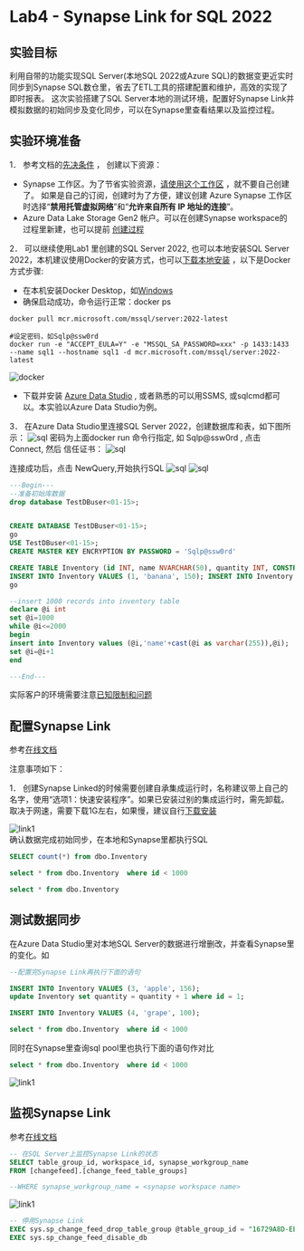 # Lab4 - Synapse Link for SQL 2022
## 实验目标
利用自带的功能实现SQL Server(本地SQL 2022或Azure SQL)的数据变更近实时同步到Synapse SQL数仓里，省去了ETL工具的搭建配置和维护，高效的实现了即时报表。
这次实验搭建了SQL Server本地的测试环境，配置好Synapse Link并模拟数据的初始同步及变化同步，可以在Synapse里查看结果以及监控过程。

## 实验环境准备
1．	参考文档的[先决条件](https://learn.microsoft.com/zh-cn/azure/synapse-analytics/synapse-link/connect-synapse-link-sql-server-2022#prerequisites) ， 创建以下资源：
 - Synapse 工作区。为了节省实验资源，[请使用这个工作区](https://web.azuresynapse.net/en/home?workspace=%2Fsubscriptions%2Feb5e3289-61e0-4522-be1c-25f0b0153a54%2FresourceGroups%2Fcommon%2Fproviders%2FMicrosoft.Synapse%2Fworkspaces%2Fsyapselinkhack) ，就不要自己创建了。 如果是自己的订阅，创建时为了方便，建议创建 Azure Synapse 工作区时选择“**禁用托管虚拟网络**”和“**允许来自所有 IP 地址的连接**”。 
 - Azure Data Lake Storage Gen2 帐户。可以在创建Synapse workspace的过程里新建，也可以提前 [创建过程](https://learn.microsoft.com/zh-cn/azure/storage/blobs/create-data-lake-storage-account)

2．	可以继续使用Lab1 里创建的SQL Server 2022, 也可以本地安装SQL Server 2022，本机建议使用Docker的安装方式，也可以[下载本地安装]( https://www.microsoft.com/en-us/sql-server/sql-server-downloads) ，以下是Docker方式步骤:
 - 在本机安装Docker Desktop，如[Windows](https://docs.docker.com/desktop/install/windows-install/)
 - 确保启动成功，命令运行正常：docker ps
``` shell
docker pull mcr.microsoft.com/mssql/server:2022-latest

#设定密码，如Sqlp@ssw0rd
docker run -e "ACCEPT_EULA=Y" -e "MSSQL_SA_PASSWORD=xxx" -p 1433:1433 --name sql1 --hostname sql1 -d mcr.microsoft.com/mssql/server:2022-latest

```
![docker](./img/sql.docker.png)
 - 下载并安装 [Azure Data Studio](https://learn.microsoft.com/zh-cn/sql/azure-data-studio/download-azure-data-studio?view=sql-server-ver16&tabs=redhat-install%2Credhat-uninstall) , 或者熟悉的可以用SSMS, 或sqlcmd都可以。本实验以Azure Data Studio为例。

3．	在Azure Data Studio里连接SQL Server 2022，创建数据库和表，如下图所示：
![sql](./img/ads.sql.docker.png)
密码为上面docker run 命令行指定, 如 Sqlp@ssw0rd , 点击Connect, 然后
信任证书：
![sql](./img/ads.sql.docker2.png)


连接成功后，点击 NewQuery,开始执行SQL
![sql](./img/ads.sql.docker3.png)
![sql](./img/ads.sql.docker4.png)
```sql
---Begin---
--准备初始库数据
drop database TestDBuser<01-15>;


CREATE DATABASE TestDBuser<01-15>;
go
USE TestDBuser<01-15>;
CREATE MASTER KEY ENCRYPTION BY PASSWORD = 'Sqlp@ssw0rd'

CREATE TABLE Inventory (id INT, name NVARCHAR(50), quantity INT, CONSTRAINT PK_ID PRIMARY KEY NONCLUSTERED(id));
INSERT INTO Inventory VALUES (1, 'banana', 150); INSERT INTO Inventory VALUES (2, 'orange', 154);
go

--insert 1000 records into inventory table
declare @i int
set @i=1000
while @i<=2000
begin
insert into Inventory values (@i,'name'+cast(@i as varchar(255)),@i);
set @i=@i+1
end

---End---
```
实际客户的环境需要注意[已知限制和问题](https://learn.microsoft.com/zh-cn/azure/synapse-analytics/synapse-link/synapse-link-for-sql-known-issues)


## 配置Synapse Link
参考[在线文档](https://learn.microsoft.com/zh-cn/azure/synapse-analytics/synapse-link/connect-synapse-link-sql-server-2022#create-your-target-azure-synapse-sql-dedicated-pool)


注意事项如下：

1．	创建Synapse Linked的时候需要创建自承集成运行时，名称建议带上自己的名字，使用“选项1：快速安装程序”。如果已安装过别的集成运行时，需先卸载。取决于网速，需要下载1G左右，如果慢，建议自行[下载安装](https://www.microsoft.com/zh-CN/download/details.aspx?id=39717)

![link1](./img/link1.png) <br/>
确认数据完成初始同步，在本地和Synapse里都执行SQL

```sql
SELECT count(*) from dbo.Inventory

select * from dbo.Inventory  where id < 1000

select * from dbo.Inventory 
```

## 测试数据同步

在Azure Data Studio里对本地SQL Server的数据进行增删改，并查看Synapse里的变化。如

```sql
--配置完Synapse Link再执行下面的语句

INSERT INTO Inventory VALUES (3, 'apple', 156); 
update Inventory set quantity = quantity + 1 where id = 1;

INSERT INTO Inventory VALUES (4, 'grape', 100); 

select * from dbo.Inventory  where id < 1000
```

同时在Synapse里查询sql pool里也执行下面的语句作对比
```sql
select * from dbo.Inventory  where id < 1000
```
![link1](./img/link2.png) <br/>



## 监视Synapse Link

参考[在线文档]( 
https://learn.microsoft.com/zh-cn/azure/synapse-analytics/synapse-link/how-to-monitor-synapse-link-sql-server-2022)

```sql
-- 在SQL Server上监控Synapse Link的状态
SELECT table_group_id, workspace_id, synapse_workgroup_name
FROM [changefeed].[change_feed_table_groups]

--WHERE synapse_workgroup_name = <synapse workspace name>
```

![link1](./img/link.status1.png) <br/>


```sql
-- 停用Synapse Link
EXEC sys.sp_change_feed_drop_table_group @table_group_id = "16729A8D-EE83-4793-B8E0-675C20F417CE"
EXEC sys.sp_change_feed_disable_db
```

































